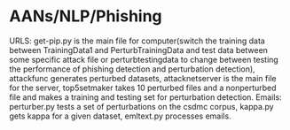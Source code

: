 # AANs/NLP/Phishing
URLS: get-pip.py is the main file for computer(switch the training data between TrainingData1 and PerturbTrainingData and test data between some specific attack file or perturbtestingdata to change between testing the performance of phishing detection and perturbation detection), attackfunc generates perturbed datasets, attacknetserver is the main file for the server, top5setmaker takes 10 perturbed files and a nonperturbed file and makes a training and testing set for perturbation detection.
Emails:  perturber.py tests a set of perturbations on the csdmc corpus, kappa.py gets kappa for a given dataset, emltext.py processes emails.
